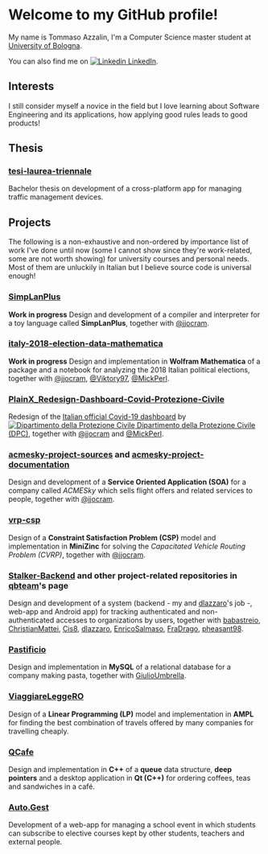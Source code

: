 # Welcome to my GitHub profile!

My name is Tommaso Azzalin, I'm a Computer Science master student at [University of Bologna](https://www.unibo.it/en).

You can also find me on [![Linkedin](https://i.stack.imgur.com/gVE0j.png) LinkedIn](https://www.linkedin.com/in/tommaso-azzalin/).

## Interests

I still consider myself a novice in the field but I love learning about Software Engineering and its applications, how applying good rules leads to good products!

## Thesis

### [tesi-laurea-triennale](https://github.com/TommasoAzz/tesi-laurea-triennale)
Bachelor thesis on development of a cross-platform app for managing traffic management devices.

## Projects

The following is a non-exhaustive and non-ordered by importance list of work I've done until now (some I cannot show since they're work-related, some are not worth showing) for university courses and personal needs. Most of them are unluckily in Italian but I believe source code is universal enough!

### [SimpLanPlus](https://github.com/jjocram/SimpLanPlus)
**Work in progress** Design and development of a compiler and interpreter for a toy language called **SimpLanPlus**, together with [@jjocram](https://github.com/jjocram).

### [italy-2018-election-data-mathematica](https://github.com/jjocram/italy-2018-election-data-mathematica)
**Work in progress** Design and implementation in **Wolfram Mathematica** of a package and a notebook for analyzing the 2018 Italian political elections, together with [@jjocram](https://github.com/jjocram), [@Viktory97](https://github.com/Viktory97), [@MickPerl](https://github.com/MickPerl).

### [PlainX_Redesign-Dashboard-Covid-Protezione-Civile](https://github.com/TommasoAzz/PlainX_Redesign-Dashboard-Covid-Protezione-Civile)
Redesign of the [Italian official Covid-19 dashboard](https://opendatadpc.maps.arcgis.com/apps/opsdashboard/index.html#/b0c68bce2cce478eaac82fe38d4138b1) by [![Dipartimento della Protezione Civile](http://www.protezionecivile.gov.it/themeDPC-1.0.0-SNAPSHOT/images/favicon.ico) Dipartimento della Protezione Civile (DPC)](http://http://www.protezionecivile.gov.it/), together with [@jjocram](https://github.com/jjocram) and [@MickPerl](https://github.com/MickPerl).

### [acmesky-project-sources](https://github.com/TommasoAzz/acmesky-project-sources) and [acmesky-project-documentation](https://github.com/TommasoAzz/acmesky-project-documentation)
Design and development of a **Service Oriented Application (SOA)** for a company called *ACMESky* which sells flight offers and related services to people, together with [@jjocram](https://github.com/jjocram).

### [vrp-csp](https://github.com/TommasoAzz/vrp-csp)
Design of a **Constraint Satisfaction Problem (CSP)** model and implementation in **MiniZinc** for solving the *Capacitated Vehicle Routing Problem (CVRP)*, together with [@jjocram](https://github.com/jjocram).

### [Stalker-Backend](https://github.com/TommasoAzz/Stalker-Backend) and other project-related repositories in [qbteam](https://github.com/qb-team)'s page
Design and development of a system (backend - my and [dlazzaro](https://github.com/dlazzaro)'s job -, web-app and Android app) for tracking authenticated and non-authenticated accesses to organizations by users, together with [babastreio](https://github.com/babastreio), [ChristianMattei](https://github.com/ChristianMattei), [Cis8](https://github.com/Cis8), [dlazzaro](https://github.com/dlazzaro), [EnricoSalmaso](https://github.com/EnricoSalmaso), [FraDrago](https://github.com/FraDrago), [pheasant98](https://github.com/pheasant98).

### [Pastificio](https://github.com/TommasoAzz/Pastificio)
Design and implementation in **MySQL** of a relational database for a company making pasta, together with [GiulioUmbrella](https://github.com/GiulioUmbrella).

### [ViaggiareLeggeRO](https://github.com/TommasoAzz/ViaggiareLeggeRO)
Design of a **Linear Programming (LP)** model and implementation in **AMPL** for finding the best combination of travels offered by many companies for travelling cheaply.

### [QCafe](https://github.com/TommasoAzz/QCafe)
Design and implementation in **C++** of a **queue** data structure, **deep pointers** and a desktop application in **Qt (C++)** for ordering coffees, teas and sandwiches in a café.

### [Auto.Gest](https://github.com/TommasoAzz/Auto.Gest)
Development of a web-app for managing a school event in which students can subscribe to elective courses kept by other students, teachers and external people.
